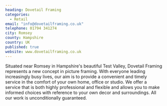 ```yaml
---
heading: Dovetail Framing
categories: 
  - Retail
email: "info@dovetailframing.co.uk"
telephone: 01794 341274
city: Romsey
county: Hampshire
country: UK
published: true
website: www.dovetailframing.co.uk
---
```


Situated near Romsey in Hampshire's beautiful Test Valley, Dovetail Framing represents a new concept in picture framing. With everyone leading increasingly busy lives, our aim is to provide a convenient and timely service in the comfort of your own home, office or studio. We offer a service that is both highly professional and flexible and allows you to make informed choices with reference to your own decor and surroundings. All our work is unconditionally guaranteed.
